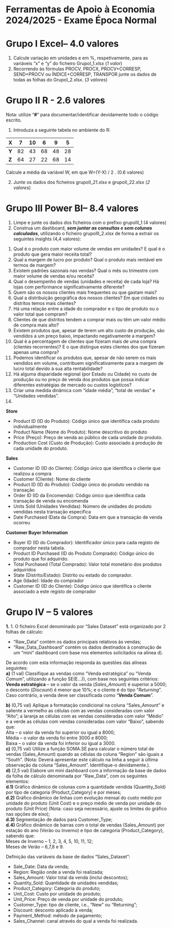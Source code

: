 # Ferramentas de Apoio à Economia 2024/2025 - Exame Época Normal

# **Grupo I Excel– 4.0 valores**

1. Calcule variação em unidades e em %, respetivamente, para as variáveis “x” e “y” do ficheiro GrupoI\_1.xlsx (*1 valor*)  
2. Recorrendo às fórmulas PROCV, PROCX, PROCV+CORRESP, SEND+PROCV ou ÍNDICE+CORRESP, TRANSPOR junte os dados de todas as folhas do GrupoI\_2.xlsx. (*3 valores*)

# **Grupo II R \- 2.6 valores**

Nota: utilize “**\#**” para documentar/identificar devidamente todo o código escrito.

1. Introduza a seguinte tabela no ambiente do R:

| X | 7 | 10 | 6 | 9 | 5 |
| :---- | :---: | :---: | :---: | :---: | :---: |
| **Y** | 82 | 43 | 68 | 48 | 28 |
| **Z** | 64 | 27 | 22 | 68 | 14 |

Calcule a média da variável W, em que W=(Y-X) / 2 . (0.6 valores)

2. Junte os dados dos ficheiros grupoII\_21.xlsx e grupoII\_22.xlsx (*2 valores*)

# **Grupo III Power BI– 8.4 valores**

1. Limpe e junte os dados dos ficheiros com o prefixo grupoIII\_1 (4 valores)  
2. Construa um dashboard, ***sem juntar as consultas e sem colunas calculadas***, utilizando o ficheiro grupoIII\_2.xlsx de forma a extrair os seguintes insights (4,4 valores):

1) Qual é o produto com maior volume de vendas em unidades? E qual é o produto que gera maior receita total?  
2) Qual a margem de lucro por produto? Qual o produto mais rentável em termos de margem?  
3) Existem padrões sazonais nas vendas? Qual o mês ou trimestre com maior volume de vendas e/ou receita?  
4) Qual o desempenho de vendas (unidades e receita) de cada loja? Há lojas com performance significativamente diferente?  
5) Quem são os nossos clientes mais frequentes ou que gastam mais?  
6) Qual a distribuição geográfica dos nossos clientes? Em que cidades ou distritos temos mais clientes?  
7) Há uma relação entre a idade do comprador e o tipo de produto ou o valor total que compram?  
8) Clientes de que distritos tendem a comprar mais ou têm um valor médio de compra mais alto?  
9) Existem produtos que, apesar de terem um alto custo de produção, são vendidos a um preço baixo, impactando negativamente a margem?  
10) Qual é a percentagem de clientes que fizeram mais de uma compra (clientes recorrentes)? E o que distingue estes clientes dos que fizeram apenas uma compra?  
11) Podemos identificar os produtos que, apesar de não serem os mais vendidos em volume, contribuem significativamente para a margem de lucro total devido à sua alta rentabilidade?  
12) Há alguma disparidade regional (por Estado ou Cidade) no custo de produção ou no preço de venda dos produtos que possa indicar diferentes estratégias de mercado ou custos logísticos?  
13) Criar uma medida dinâmica com “idade média”, “total de vendas” e “Unidades vendidas”.  
14) 

**Store**  
	

* Product ID (ID do Produto): Código único que identifica cada produto individualmente 	  
* Product Name (Nome do Produto): Nome descritivo do produto  
* Price (Preço): Preço de venda ao público de cada unidade do produto.  
* Production Cost (Custo de Produção): Custo associado à produção de cada unidade do produto.

**Sales**

* Customer ID (ID do Cliente): Código único que identifica o cliente que realizou a compra  
* Customer (Cliente): Nome do cliente  
* Product ID (ID do Produto): Código único do produto vendido na transação  
* Order ID (ID da Encomenda): Código único que identifica cada transação de venda ou encomenda  
* Units Sold (Unidades Vendidas): Número de unidades do produto vendidas nesta transação específica  
* Date Purchased (Data da Compra): Data em que a transação de venda ocorreu

**Customer Buyer Information**

* Buyer ID (ID do Comprador): Identificador único para cada registo de comprador nesta tabela.  
* Product ID Purchased (ID do Produto Comprado): Código único do produto que foi adquirido.  
* Total Purchased (Total Comprado): Valor total monetário dos produtos adquiridos   
* State (Distrito/Estado): Distrito ou estado do comprador.  
* Age (Idade): Idade do comprador  
* Customer ID (ID do Cliente): Código único que identifica o cliente associado a este registo de comprador

# **Grupo IV – 5 valores**  
**1\.**	1\. O ficheiro Excel denominado por “Sales Dataset” está organizado por 2 folhas de cálculo: 

*  “Raw\_Data” contém os dados principais relativos às vendas;  
*  “Raw\_Data\_Dashboard” contém os dados destinados à construção de um “mini” dashboard com base nos elementos solicitados na alínea d). 

De acordo com esta informação responda às questões das alíneas seguintes:  
**a)**	(1 val) Classifique as vendas como “Venda estratégica” ou “Venda Comum”, utilizando a função SE(E...)), com base nos seguintes critérios:  
**Venda estratégica** – se o valor da venda (*Sales\_Amount*) é superior a 5000; o desconto (*Discount*) é menor que 10%; e o cliente é do tipo “*Returning*”. Caso contrário, a venda deve ser classificada como “**Venda Comum**”.

**b)**	(0,75 val) Aplique a formatação condicional na coluna “Sales\_Amount” e saliente a vermelho as células com as vendas consideradas com valor “Alto”; a laranja as células com as vendas consideradas com valor “Médio” e a verde as células com vendas consideradas com valor “Baixo”, sabendo que:   
Alta – o valor da venda foi superior ou igual a 8000;  
Média – o valor da venda foi entre 3000 e 8000;  
Baixa – o valor da venda foi inferior ou igual a 3000\.  
**c)**	(0,75 val) Utilize a função SOMA.SE para calcular o número total de vendas (Sales\_Amount) quando as células da coluna “Region” são iguais a “South”. (Nota: Deverá apresentar este cálculo na linha a seguir à última observação da coluna “Sales\_Amount”. Identifique-o devidamente.).  
**d)**	(2,5 val) Elabore um mini dashboard com a informação da base de dados da folha de cálculo denominada por “Raw\_Data”, com os seguintes elementos:  
**d.1)** Gráfico dinâmico de colunas com a quantidade vendida (Quantity\_Sold) por tipo de categoria (Product\_Category) e por meses;  
**d.2)** Gráfico dinâmico de linhas com evolução mensal do custo médio por unidade do produto (Unit Cost) e o preço médio de venda por unidade do produto (Unit Price) (Nota: caso seja necessário, ajuste os limites do gráfico nas opções de eixo);  
**d.3)** Segmentação de dados para Customer\_Type;  
**d.4)** Gráfico dinâmico de barras com o total de vendas (Sales\_Amount) por estação do ano (Verão ou Inverno) e tipo de categoria (Product\_Category), sabendo que:  
Meses de Inverno – 1, 2, 3, 4, 5, 10, 11, 12;  
Meses de Verão – 6,7,8 e 9\.

Definição das variáveis da base de dados “Sales\_Dataset”:

* Sale\_Date: Data da venda;  
* Region: Região onde a venda foi realizada;  
* Sales\_Amount: Valor total da venda (incluí descontos);  
* Quantity\_Sold: Quantidade de unidades vendidas;  
* Product\_Category: Categoria do produto;  
* Unit\_Cost: Custo por unidade do produto;  
* Unit\_Price: Preço de venda por unidade do produto;  
* Customer\_Type: tipo de cliente, i.e., “New” ou “Returning”;  
* Discount: desconto aplicado à venda;  
* Payment\_Method: método de pagamento;  
* Sales\_Channel: canal através do qual a venda foi realizada.
